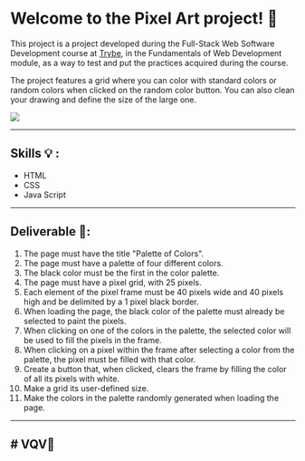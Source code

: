 # Welcome to the Pixel Art project!  👋

This project is a project developed during the Full-Stack Web Software Development course at [Trybe](https://www.betrybe.com/), in the Fundamentals of Web Development module, as a way to test and put the practices acquired during the course.

The project features a grid where you can color with standard colors or random colors when clicked on the random color button. You can also clean your drawing and define the size of the large one.

<img src="https://github.com/micaeliteixeira/Trybe-Projects/blob/project-pixel-art/Project%20Pixel%20Art/art-with-pixels.gif">

---

##  Skills 💡 :

  - HTML
  - CSS
  - Java Script

---

## Deliverable 🚀:

 1. The page must have the title "Palette of Colors".
 2. The page must have a palette of four different colors.
 3. The black color must be the first in the color palette.
 4. The page must have a pixel grid, with 25 pixels.
 5. Each element of the pixel frame must be 40 pixels wide and 40 pixels high and be delimited by a 1 pixel black border.
 6. When loading the page, the black color of the palette must already be selected to paint the pixels.
 7. When clicking on one of the colors in the palette, the selected color will be used to fill the pixels in the frame.
 8. When clicking on a pixel within the frame after selecting a color from the palette, the pixel must be filled with that color.
 9. Create a button that, when clicked, clears the frame by filling the color of all its pixels with white.
 10. Make a grid its user-defined size.
 11. Make the colors in the palette randomly generated when loading the page.
   
  ---
##  # VQV🚀


